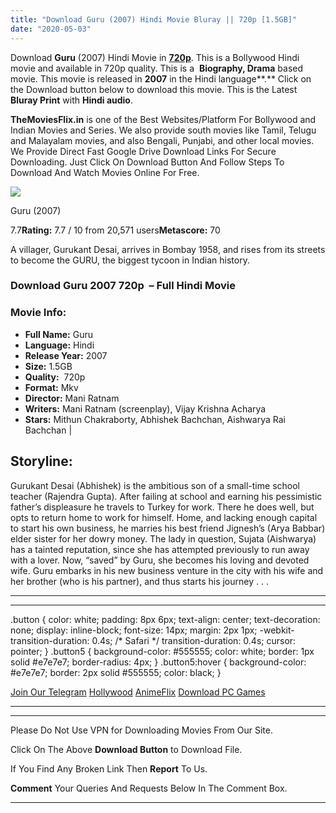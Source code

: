 ```yaml
---
title: "Download Guru (2007) Hindi Movie Bluray || 720p [1.5GB]"
date: "2020-05-03"
---
```


Download **Guru** (2007) Hindi Movie in [**720p**](https://1moviesflix.com/720p-movies/). This is a Bollywood Hindi movie and available in 720p quality. This is a  **Biography, Drama** based movie. This movie is released in **2007** in the Hindi language**.** Click on the Download button below to download this movie. This is the Latest **Bluray Print** with **Hindi audio**.

**TheMoviesFlix.in** is one of the Best Websites/Platform For Bollywood and Indian Movies and Series. We also provide south movies like Tamil, Telugu and Malayalam movies, and also Bengali, Punjabi, and other local movies. We Provide Direct Fast Google Drive Download Links For Secure Downloading. Just Click On Download Button And Follow Steps To Download And Watch Movies Online For Free.

[![](https://m.media-amazon.com/images/M/MV5BMjAzMTkyMTQ0MF5BMl5BanBnXkFtZTcwMjIxNjA0MQ@@._V1_SX300.jpg)](https://www.imdb.com/title/tt0499375/ "Guru")

Guru (2007)

7.7**Rating:** 7.7 / 10 from 20,571 users**Metascore:** 70

A villager, Gurukant Desai, arrives in Bombay 1958, and rises from its streets to become the GURU, the biggest tycoon in Indian history.

### Download Guru 2007 720p  – Full Hindi Movie

### Movie Info:

- **Full Name:** Guru
- **Language:** Hindi
- **Release Year:** 2007
- **Size:** 1.5GB
- **Quality:**  720p
- **Format:** Mkv
- **Director:** Mani Ratnam
- **Writers:** Mani Ratnam (screenplay), Vijay Krishna Acharya
- **Stars:** Mithun Chakraborty, Abhishek Bachchan, Aishwarya Rai Bachchan |

## Storyline:

Gurukant Desai (Abhishek) is the ambitious son of a small-time school teacher (Rajendra Gupta). After failing at school and earning his pessimistic father’s displeasure he travels to Turkey for work. There he does well, but opts to return home to work for himself. Home, and lacking enough capital to start his own business, he marries his best friend Jignesh’s (Arya Babbar) elder sister for her dowry money. The lady in question, Sujata (Aishwarya) has a tainted reputation, since she has attempted previously to run away with a lover. Now, “saved” by Guru, she becomes his loving and devoted wife. Guru embarks in his new business venture in the city with his wife and her brother (who is his partner), and thus starts his journey . . .

* * *

* * *

.button { color: white; padding: 8px 6px; text-align: center; text-decoration: none; display: inline-block; font-size: 14px; margin: 2px 1px; -webkit-transition-duration: 0.4s; /\* Safari \*/ transition-duration: 0.4s; cursor: pointer; } .button5 { background-color: #555555; color: white; border: 1px solid #e7e7e7; border-radius: 4px; } .button5:hover { background-color: #e7e7e7; border: 2px solid #555555; color: black; }

[Join Our Telegram](http://gdrivepro.xyz/join.php) [Hollywood](https://moviesverse.com/) [AnimeFlix](https://animeflix.in/) [Download PC Games](https://gamesflix.net/)  

* * *

* * *

  

Please Do Not Use VPN for Downloading Movies From Our Site.

Click On The Above **Download Button** to Download File.

If You Find Any Broken Link Then **Report** To Us.

**Comment** Your Queries And Requests Below In The Comment Box.

* * *
